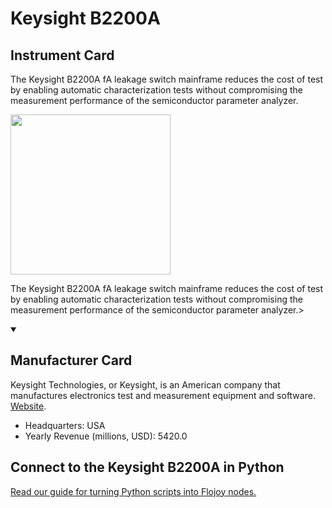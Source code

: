 
# Keysight B2200A

## Instrument Card

<div className="flex">

<div>

The Keysight B2200A fA leakage switch mainframe reduces the cost of test by enabling automatic characterization tests without compromising the measurement performance of the semiconductor parameter analyzer.

</div>

<img width="256" src="https://v5.airtableusercontent.com/v1/19/19/1691539200000/FcaqkDrUMOXmtiryoWaR3Q/_MTgGCAwkrprNX8anACCbc6-3g28yH0wIHpSGocJkLlmQ0cHtQqS4BF18wFCOj7R2417gi4OGwfgHJXkAfgS2O8td0DTdn6pqSqnJd_UNq0/WpH8LPQFEhsFX5XpwuZLkbH9WUcpBagh553xYH4HJYk"/>

</div>

The Keysight B2200A fA leakage switch mainframe reduces the cost of test by enabling automatic characterization tests without compromising the measurement performance of the semiconductor parameter analyzer.>

<details open>
<summary><h2>Manufacturer Card</h2></summary>

Keysight Technologies, or Keysight, is an American company that manufactures electronics test and measurement equipment and software. <a href="https://www.keysight.com/us/en/home.html">Website</a>.

<ul>
  <li>Headquarters: USA</li>
  <li>Yearly Revenue (millions, USD): 5420.0</li>
</ul>
</details>

## Connect to the Keysight B2200A in Python

[Read our guide for turning Python scripts into Flojoy nodes.](https://docs.flojoy.ai/custom-nodes/creating-custom-node/)


